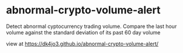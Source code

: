 # abnormal-crypto-volume-alert
Detect abnormal cyptocurrency trading volume.
Compare the last hour volume against the standard deviation of its past 60 day volume

view at https://dk4jo3.github.io/abnormal-crypto-volume-alert/
